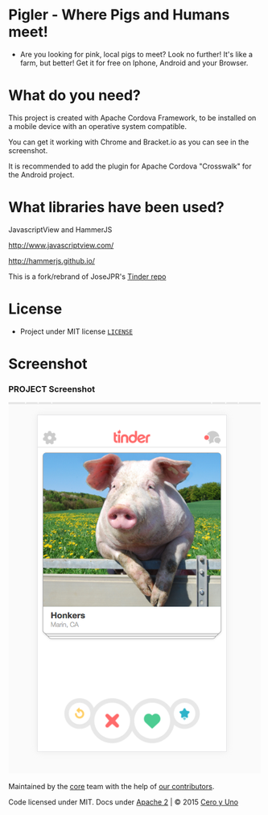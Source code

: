 # Pigler - Where Pigs and Humans meet!

* Are you looking for pink, local pigs to meet? Look no further! It's like a farm, but better! Get it for free on Iphone, Android and your Browser.

# What do you need?

This project is created with Apache Cordova Framework, to be installed on a mobile device with an operative system compatible.

You can get it working with Chrome and Bracket.io as you can see in the screenshot.

It is recommended to add the plugin for Apache Cordova "Crosswalk" for the Android project.

# What libraries have been used?

JavascriptView and HammerJS

http://www.javascriptview.com/

http://hammerjs.github.io/

This is a fork/rebrand of JoseJPR's [Tinder repo](https://github.com/JoseJPR/Tinder)
# License

* Project under MIT license [`LICENSE`](LICENSE)

# Screenshot

### PROJECT Screenshot

![PROJECT Screenshot](https://github.com/mcscope/Pigler/raw/master/screenshots/screenshot.png)

Maintained by the <a href="https://github.com/JoseJPR/Tinder/network/members" target="_blank">core</a> team with the help of <a href="https://github.com/JoseJPR/Tinder/graphs/contributors" target="_blank">our contributors</a>.

Code licensed under MIT. Docs under <a href="https://tldrlegal.com/license/apache-license-2.0-(apache-2.0)" target="_blank">Apache 2</a> | © 2015 <a href="http://www.ceroyuno.es/" target="_blank">Cero y Uno</a>
